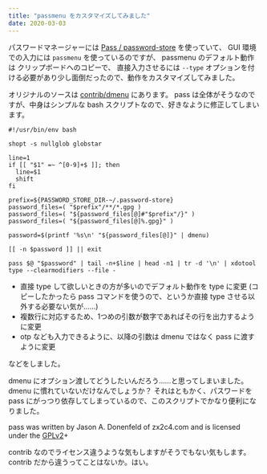 ```yaml
---
title: "passmenu をカスタマイズしてみました"
date: 2020-03-03
---
```


パスワードマネージャーには [Pass / password-store](https://www.passwordstore.org/) を使っていて、
GUI 環境での入力には `passmenu` を使っているのですが、 passmenu のデフォルト動作は クリップボードへのコピーで、
直接入力させるには `--type` オプションを付ける必要があり少し面倒だったので、動作をカスタマイズしてみました。

オリジナルのソースは [contrib/dmenu](https://git.zx2c4.com/password-store/tree/contrib/dmenu/passmenu) にあります。
pass は全体がそうなのですが、中身はシンプルな bash スクリプトなので、好きなように修正してしまいます。

```shell script
#!/usr/bin/env bash

shopt -s nullglob globstar

line=1
if [[ "$1" =~ ^[0-9]+$ ]]; then
  line=$1
  shift
fi

prefix=${PASSWORD_STORE_DIR-~/.password-store}
password_files=( "$prefix"/**/*.gpg )
password_files=( "${password_files[@]#"$prefix"/}" )
password_files=( "${password_files[@]%.gpg}" )

password=$(printf '%s\n' "${password_files[@]}" | dmenu)

[[ -n $password ]] || exit

pass $@ "$password" | tail -n+$line | head -n1 | tr -d '\n' | xdotool type --clearmodifiers --file -
```

- 直接 type して欲しいときの方が多いのでデフォルト動作を type に変更
  (コピーしたかったら pass コマンドを使うので、というか直接 type させる以外する必要ない気が……)
- 複数行に対応するため、1つめの引数が数字であればその行を出力するように変更
- otp なども入力できるように、以降の引数は dmenu ではなく pass に渡すように変更

などをしました。

dmenu にオプション渡してどうしたいんだろう……と思ってしまいました。 dmenu に慣れていないだけなんでしょうか？
それはともかく、パスワードを pass にがっつり依存してしまっているので、このスクリプトでかなり便利になりました。

pass was written by Jason A. Donenfeld of zx2c4.com and is licensed under the [GPLv2](http://www.gnu.org/licenses/gpl-2.0.html)+

contrib なのでライセンス違うような気もしますがそうでもない気もします。contrib だから違うってことはないか。はい。
